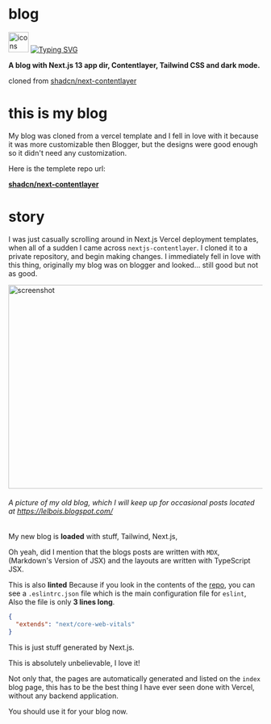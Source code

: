 # blog

<img src="https://skillicons.dev/icons?i=tailwind,ts,react,nextjs,js,md,vercel,pnpm&perline=15" alt="icons" height="40"/>
<a href="https://git.io/typing-svg"><img src="https://readme-typing-svg.demolab.com?font=Fira+Code&pause=1000&multiline=true&width=435&height=92&lines=My+blog+made+with+Contentlayer%2C+;Next.js%2C+React%2C+Typescript+and;Tailwind." alt="Typing SVG" />
</a>

<strong>A blog with Next.js 13 app dir, Contentlayer, Tailwind CSS and dark mode.</strong>


cloned from [shadcn/next-contentlayer](https://github.com/shadcn/next-contentlayer/)

# this is my blog

My blog was cloned from a vercel template and I fell in love with it because it was more customizable then Blogger, but the designs were good enough so it didn't need any customization.

Here is the templete repo url:

[**shadcn/next-contentlayer**](https://github.com/shadcn/next-contentlayer/)

# story

I was just casually scrolling around in Next.js Vercel deployment templates, when all of a sudden I came across `nextjs-contentlayer`.
I cloned it to a private repository, and begin making changes.
I immediately fell in love with this thing, originally my blog was on blogger and looked... still good but not as good.


<Image src="public/Screenshot 2024-09-09 8.09.41 PM.png" width="718" height="404" alt="screenshot" />

###### A picture of my old blog, which I will keep up for occasional posts located at     <a href="https://lelbois.blogspot.com/">https://lelbois.blogspot.com/</a>

My new blog is **loaded** with stuff, Tailwind, Next.js, 

Oh yeah, did I mention that the blogs posts are written with `MDX`, (Markdown's Version of JSX) and the layouts are written with TypeScript JSX.

This is also **linted** Because if you look in the contents of the <a href="https://github.com/shadcn/next-contentlayer/">repo</a>, you can see a `.eslintrc.json` file which is the main configuration file for `eslint`, Also the file is only **3 lines long**.

```json
{
  "extends": "next/core-web-vitals"
}
```
This is just stuff generated by Next.js.

This is absolutely unbelievable, I love it!

Not only that, the pages are automatically generated and listed on the `index` blog page, this has to be the best thing I have ever seen done with Vercel, without any backend application.

You should use it for your blog now.

